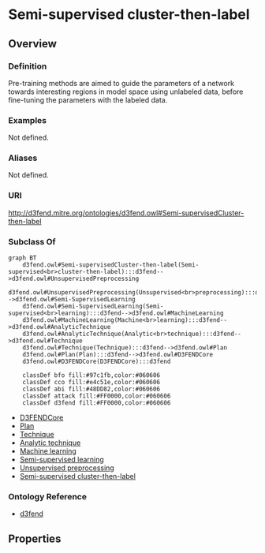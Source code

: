 # Semi-supervised cluster-then-label

## Overview

### Definition
Pre-training methods are aimed to guide the parameters of a network towards interesting regions in model space using unlabeled data, before fine-tuning the parameters with the labeled data.

### Examples
Not defined.

### Aliases
Not defined.

### URI
http://d3fend.mitre.org/ontologies/d3fend.owl#Semi-supervisedCluster-then-label

### Subclass Of
```mermaid
graph BT
    d3fend.owl#Semi-supervisedCluster-then-label(Semi-supervised<br>cluster-then-label):::d3fend-->d3fend.owl#UnsupervisedPreprocessing
    d3fend.owl#UnsupervisedPreprocessing(Unsupervised<br>preprocessing):::d3fend-->d3fend.owl#Semi-SupervisedLearning
    d3fend.owl#Semi-SupervisedLearning(Semi-supervised<br>learning):::d3fend-->d3fend.owl#MachineLearning
    d3fend.owl#MachineLearning(Machine<br>learning):::d3fend-->d3fend.owl#AnalyticTechnique
    d3fend.owl#AnalyticTechnique(Analytic<br>technique):::d3fend-->d3fend.owl#Technique
    d3fend.owl#Technique(Technique):::d3fend-->d3fend.owl#Plan
    d3fend.owl#Plan(Plan):::d3fend-->d3fend.owl#D3FENDCore
    d3fend.owl#D3FENDCore(D3FENDCore):::d3fend
    
    classDef bfo fill:#97c1fb,color:#060606
    classDef cco fill:#e4c51e,color:#060606
    classDef abi fill:#48DD82,color:#060606
    classDef attack fill:#FF0000,color:#060606
    classDef d3fend fill:#FF0000,color:#060606
```

- [D3FENDCore](/docs/ontology/reference/model/D3FENDCore/D3FENDCore.md)
- [Plan](/docs/ontology/reference/model/D3FENDCore/Plan/Plan.md)
- [Technique](/docs/ontology/reference/model/D3FENDCore/Plan/Technique/Technique.md)
- [Analytic technique](/docs/ontology/reference/model/D3FENDCore/Plan/Technique/Analytic%20technique/Analytic%20technique.md)
- [Machine learning](/docs/ontology/reference/model/D3FENDCore/Plan/Technique/Analytic%20technique/Machine%20learning/Machine%20learning.md)
- [Semi-supervised learning](/docs/ontology/reference/model/D3FENDCore/Plan/Technique/Analytic%20technique/Machine%20learning/Semi-supervised%20learning/Semi-supervised%20learning.md)
- [Unsupervised preprocessing](/docs/ontology/reference/model/D3FENDCore/Plan/Technique/Analytic%20technique/Machine%20learning/Semi-supervised%20learning/Unsupervised%20preprocessing/Unsupervised%20preprocessing.md)
- [Semi-supervised cluster-then-label](/docs/ontology/reference/model/D3FENDCore/Plan/Technique/Analytic%20technique/Machine%20learning/Semi-supervised%20learning/Unsupervised%20preprocessing/Semi-supervised%20cluster-then-label/Semi-supervised%20cluster-then-label.md)


### Ontology Reference
- [d3fend](http://d3fend.mitre.org/ontologies/d3fend.owl#)

## Properties
